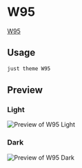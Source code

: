 # W95

[W95](https://github.com/phchang)

## Usage

```bash
just theme W95
```

## Preview

### Light

![Preview of W95 Light](preview-light.png)

### Dark

![Preview of W95 Dark](preview-dark.png)
